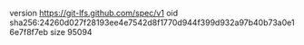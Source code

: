 version https://git-lfs.github.com/spec/v1
oid sha256:24260d027f28193ee4e7542d8f1770d944f399d932a97b40b73a0e16e7f8f7eb
size 95094
